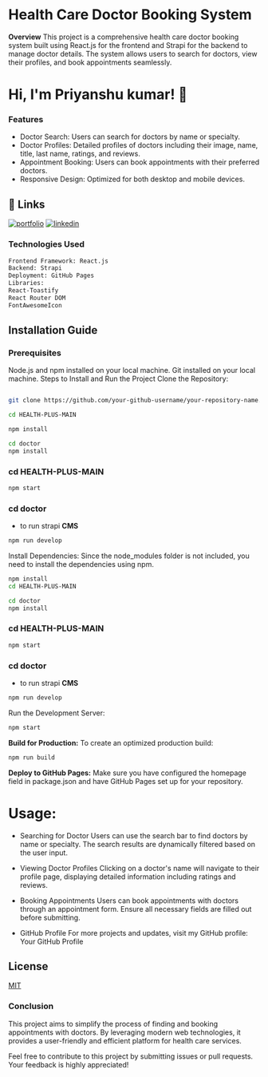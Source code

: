 # Health Care Doctor Booking System

**Overview**
This project is a comprehensive health care doctor booking system built using React.js for the frontend and Strapi for the backend to manage doctor details. The system allows users to search for doctors, view their profiles, and book appointments seamlessly.

# Hi, I'm Priyanshu kumar! 👋

### Features

- Doctor Search: Users can search for doctors by name or specialty.
- Doctor Profiles: Detailed profiles of doctors including their image, name, title, last name, ratings, and reviews.
- Appointment Booking: Users can book appointments with their preferred doctors.
- Responsive Design: Optimized for both desktop and mobile devices.

## 🔗 Links

[![portfolio](https://img.shields.io/badge/my_portfolio-000?style=for-the-badge&logo=ko-fi&logoColor=white)](https://katherineoeler.com/)
[![linkedin](https://img.shields.io/badge/linkedin-0A66C2?style=for-the-badge&logo=linkedin&logoColor=white)](https://www.linkedin.com/in/priyanshu-kumar-482b05235/)

### Technologies Used

```bash
Frontend Framework: React.js
Backend: Strapi
Deployment: GitHub Pages
Libraries:
React-Toastify
React Router DOM
FontAwesomeIcon
```

## Installation Guide

### Prerequisites

Node.js and npm installed on your local machine.
Git installed on your local machine.
Steps to Install and Run the Project
Clone the Repository:

```bash

git clone https://github.com/your-github-username/your-repository-name.git

cd HEALTH-PLUS-MAIN
```

```bash
npm install

```

```bash
cd doctor
npm install
```

### cd HEALTH-PLUS-MAIN

```bash
npm start
```

### cd doctor

- to run strapi **CMS**

```bash
npm run develop
```

Install Dependencies:
Since the node_modules folder is not included, you need to install the dependencies using npm.

```bash
npm install
cd HEALTH-PLUS-MAIN
```

```bash
cd doctor
npm install
```

### cd HEALTH-PLUS-MAIN

```bash
npm start
```

### cd doctor

- to run strapi **CMS**

```bash
npm run develop
```

Run the Development Server:

```bash
npm start
```

**Build for Production:**
To create an optimized production build:

```bash
npm run build
```

**Deploy to GitHub Pages:**
Make sure you have configured the homepage field in package.json and have GitHub Pages set up for your repository.

# Usage:

- Searching for Doctor
  Users can use the search bar to find doctors by name or specialty. The search results are dynamically filtered based on the user input.

- Viewing Doctor Profiles
  Clicking on a doctor's name will navigate to their profile page, displaying detailed information including ratings and reviews.

- Booking Appointments
  Users can book appointments with doctors through an appointment form. Ensure all necessary fields are filled out before submitting.

- GitHub Profile
  For more projects and updates, visit my GitHub profile:
  Your GitHub Profile

## License

[MIT](https://choosealicense.com/licenses/mit/)

### Conclusion

This project aims to simplify the process of finding and booking appointments with doctors. By leveraging modern web technologies, it provides a user-friendly and efficient platform for health care services.

Feel free to contribute to this project by submitting issues or pull requests. Your feedback is highly appreciated!

